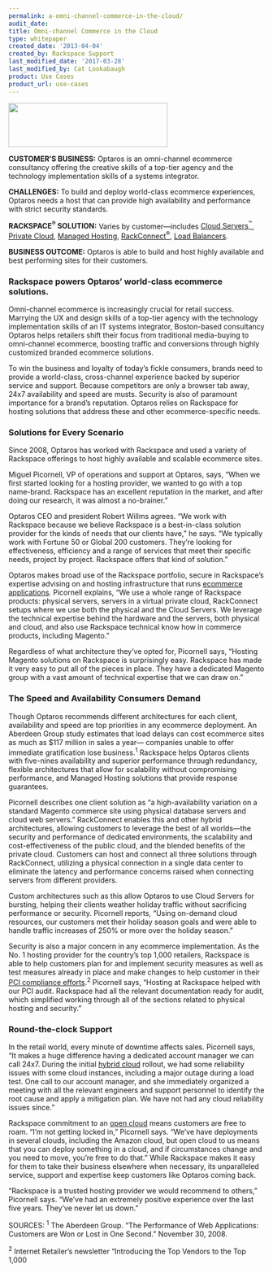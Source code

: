 ```yaml
---
permalink: a-omni-channel-commerce-in-the-cloud/
audit_date:
title: Omni-channel Commerce in the Cloud
type: whitepaper
created_date: '2013-04-04'
created_by: Rackspace Support
last_modified_date: '2017-03-28'
last_modified_by: Cat Lookabaugh
product: Use Cases
product_url: use-cases
---
```


<a href="http://www.optaros.com/">
   <img src="{% asset_path use-cases/omni-channel-commerce-in-the-cloud/optaros.png %}" width="313" height="87" />
</a>

**CUSTOMER’S BUSINESS:** Optaros is an omni-channel ecommerce consultancy
offering the creative skills of a top-tier agency and the technology
implementation skills of a systems integrator.

**CHALLENGES:** To build and deploy world-class ecommerce experiences, Optaros
needs a host that can provide high availability and performance with strict
security standards.

**RACKSPACE<sup>&reg;</sup> SOLUTION:**
Varies by customer—includes [Cloud
Servers<sup>&trade;</sup>](http://www.rackspace.com/cloud/servers/), [Private
Cloud](http://www.rackspace.com/cloud/private/), [Managed
Hosting](http://www.rackspace.com/managed_hosting/),
[RackConnect<sup>&reg;</sup>](http://www.rackspace.com/cloud/hybrid/dedicated_cloud/rackconnect/),
[Load Balancers](http://www.rackspace.com/cloud/load-balancing/).

**BUSINESS OUTCOME:** Optaros is able to build and host highly available and
best performing sites for their customers.

### Rackspace powers Optaros’ world-class ecommerce solutions.

Omni-channel ecommerce is increasingly crucial for retail success.
Marrying the UX and design skills of a top-tier agency with the
technology implementation skills of an IT systems integrator,
Boston-based consultancy Optaros helps retailers shift their focus from
traditional media-buying to omni-channel ecommerce, boosting traffic and
conversions through highly customized branded ecommerce solutions.

To win the business and loyalty of today’s fickle consumers, brands need
to provide a world-class, cross-channel experience backed by superior
service and support. Because competitors are only a browser tab away,
24x7 availability and speed are musts. Security is also of paramount
importance for a brand’s reputation. Optaros relies on Rackspace for
hosting solutions that address these and other ecommerce-specific needs.

### Solutions for Every Scenario

Since 2008, Optaros has worked with Rackspace and used a variety of
Rackspace offerings to host highly available and scalable ecommerce
sites.

Miguel Picornell, VP of operations and support at Optaros, says, “When
we first started looking for a hosting provider, we wanted to go with a
top name-brand. Rackspace has an excellent reputation in the market, and
after doing our research, it was almost a no-brainer.”

Optaros CEO and president Robert Willms agrees. “We work with Rackspace
because we believe Rackspace is a best-in-class solution provider for
the kinds of needs that our clients have,” he says. “We typically work
with Fortune 50 or Global 200 customers. They’re looking for
effectiveness, efficiency and a range of services that meet their
specific needs, project by project. Rackspace offers that kind of
solution.”

Optaros makes broad use of the Rackspace portfolio, secure in
Rackspace’s expertise advising on and hosting infrastructure that runs
[ecommerce applications](http://www.rackspace.com/ecommerce-hosting/).
Picornell explains, “We use a whole range of Rackspace products:
physical servers, servers in a virtual private cloud, RackConnect setups
where we use both the physical and the Cloud Servers. We leverage the
technical expertise behind the hardware and the servers, both physical
and cloud, and also use Rackspace technical know how in commerce
products, including Magento.”

Regardless of what architecture they’ve opted for, Picornell says,
“Hosting Magento solutions on Rackspace is surprisingly easy. Rackspace
has made it very easy to put all of the pieces in place. They have a
dedicated Magento group with a vast amount of technical expertise that
we can draw on.”

### The Speed and Availability Consumers Demand

Though Optaros recommends different architectures for each client,
availability and speed are top priorities in any ecommerce deployment.
An Aberdeen Group study estimates that load delays can cost ecommerce
sites as much as $117 million in sales a year— companies unable to
offer immediate gratification lose business.<sup>1</sup> Rackspace helps
Optaros clients with five-nines availability and superior performance through
redundancy, flexible architectures that allow for scalability without
compromising performance, and Managed Hosting solutions that provide
response guarantees.

Picornell describes one client solution as “a high-availability
variation on a standard Magento commerce site using physical database
servers and cloud web servers.” RackConnect enables this and other
hybrid architectures, allowing customers to leverage the best of all
worlds—the security and performance of dedicated environments, the
scalability and cost-effectiveness of the public cloud, and the blended
benefits of the private cloud. Customers can host and connect all three
solutions through RackConnect, utilizing a physical connection in a
single data center to eliminate the latency and performance concerns
raised when connecting servers from different providers.

Custom architectures such as this allow Optaros to use Cloud Servers for
bursting, helping their clients weather holiday traffic without
sacrificing performance or security. Picornell reports, “Using on-demand
cloud resources, our customers met their holiday season goals and were
able to handle traffic increases of 250% or more over the holiday
season.”

Security is also a major concern in any ecommerce implementation. As the
No. 1 hosting provider for the country’s top 1,000 retailers, Rackspace
is able to help customers plan for and implement security measures as
well as test measures already in place and make changes to help customer
in their [PCI compliance
efforts](http://www.rackspace.com/ecommerce-hosting/pci/).<sup>2</sup> Picornell
says, “Hosting at Rackspace helped with our PCI audit. Rackspace had all
the relevant documentation ready for audit, which simplified working
through all of the sections related to physical hosting and security.”

### Round-the-clock Support

In the retail world, every minute of downtime affects sales. Picornell
says, “It makes a huge difference having a dedicated account manager we
can call 24x7. During the initial [hybrid
cloud](http://www.rackspace.com/hosting_solutions/hybrid_hosting/)
rollout, we had some reliability issues with some cloud instances,
including a major outage during a load test. One call to our account
manager, and she immediately organized a meeting with all the relevant
engineers and support personnel to identify the root cause and apply a
mitigation plan. We have not had any cloud reliability issues since.”

Rackspace commitment to an [open
cloud](http://www.rackspace.com/open-cloud/) means customers are free to
roam. “I’m not getting locked in,” Picornell says. “We’ve have
deployments in several clouds, including the Amazon cloud, but open
cloud to us means that you can deploy something in a cloud, and if
circumstances change and you need to move, you’re free to do that.”
While Rackspace makes it easy for them to take their business elsewhere
when necessary, its unparalleled service, support and expertise keep
customers like Optaros coming back.

“Rackspace is a trusted hosting provider we would recommend to others,”
Picornell says. “We’ve had an extremely positive experience over the
last five years. They’ve never let us down.”

SOURCES:
<sup>1</sup> The Aberdeen Group. “The Performance of Web Applications: Customers
are Won or Lost in One Second.” November 30, 2008.

<sup>2</sup> Internet Retailer’s newsletter “Introducing the Top Vendors to the
Top 1,000
